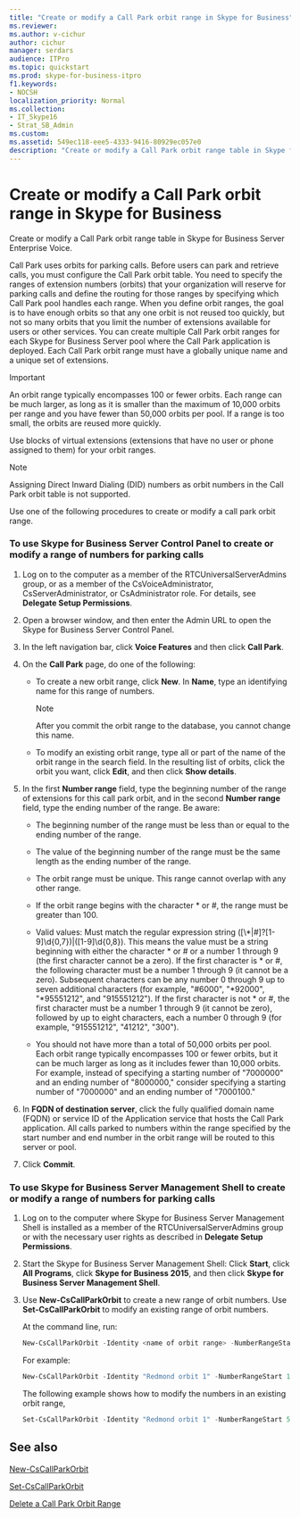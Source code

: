 ```yaml
---
title: "Create or modify a Call Park orbit range in Skype for Business"
ms.reviewer: 
ms.author: v-cichur
author: cichur
manager: serdars
audience: ITPro
ms.topic: quickstart
ms.prod: skype-for-business-itpro
f1.keywords:
- NOCSH
localization_priority: Normal
ms.collection:
- IT_Skype16
- Strat_SB_Admin
ms.custom:
ms.assetid: 549ec118-eee5-4333-9416-80929ec057e0
description: "Create or modify a Call Park orbit range table in Skype for Business Server Enterprise Voice."
---
```


# Create or modify a Call Park orbit range in Skype for Business

Create or modify a Call Park orbit range table in Skype for Business Server Enterprise Voice.

Call Park uses orbits for parking calls. Before users can park and retrieve calls, you must configure the Call Park orbit table. You need to specify the ranges of extension numbers (orbits) that your organization will reserve for parking calls and define the routing for those ranges by specifying which Call Park pool handles each range. When you define orbit ranges, the goal is to have enough orbits so that any one orbit is not reused too quickly, but not so many orbits that you limit the number of extensions available for users or other services. You can create multiple Call Park orbit ranges for each Skype for Business Server pool where the Call Park application is deployed. Each Call Park orbit range must have a globally unique name and a unique set of extensions.

> [!IMPORTANT]
> An orbit range typically encompasses 100 or fewer orbits. Each range can be much larger, as long as it is smaller than the maximum of 10,000 orbits per range and you have fewer than 50,000 orbits per pool. If a range is too small, the orbits are reused more quickly.

Use blocks of virtual extensions (extensions that have no user or phone assigned to them) for your orbit ranges.

> [!NOTE]
> Assigning Direct Inward Dialing (DID) numbers as orbit numbers in the Call Park orbit table is not supported.

Use one of the following procedures to create or modify a call park orbit range.

### To use Skype for Business Server Control Panel to create or modify a range of numbers for parking calls

1. Log on to the computer as a member of the RTCUniversalServerAdmins group, or as a member of the CsVoiceAdministrator, CsServerAdministrator, or CsAdministrator role. For details, see **Delegate Setup Permissions**.

2. Open a browser window, and then enter the Admin URL to open the Skype for Business Server Control Panel.

3. In the left navigation bar, click **Voice Features** and then click **Call Park**.

4. On the **Call Park** page, do one of the following:

   - To create a new orbit range, click **New**. In **Name**, type an identifying name for this range of numbers.

     > [!NOTE]
     > After you commit the orbit range to the database, you cannot change this name.

   - To modify an existing orbit range, type all or part of the name of the orbit range in the search field. In the resulting list of orbits, click the orbit you want, click **Edit**, and then click **Show details**.

5. In the first **Number range** field, type the beginning number of the range of extensions for this call park orbit, and in the second **Number range** field, type the ending number of the range. Be aware:

   - The beginning number of the range must be less than or equal to the ending number of the range.

   - The value of the beginning number of the range must be the same length as the ending number of the range.

   - The orbit range must be unique. This range cannot overlap with any other range.

   - If the orbit range begins with the character \* or #, the range must be greater than 100.

   - Valid values: Must match the regular expression string ([\\*|#]?[1-9]\d{0,7})|([1-9]\d{0,8}). This means the value must be a string beginning with either the character \* or # or a number 1 through 9 (the first character cannot be a zero). If the first character is \* or #, the following character must be a number 1 through 9 (it cannot be a zero). Subsequent characters can be any number 0 through 9 up to seven additional characters (for example, "#6000", "\*92000", "\*95551212", and "915551212"). If the first character is not \* or #, the first character must be a number 1 through 9 (it cannot be zero), followed by up to eight characters, each a number 0 through 9 (for example, "915551212", "41212", "300").

   - You should not have more than a total of 50,000 orbits per pool. Each orbit range typically encompasses 100 or fewer orbits, but it can be much larger as long as it includes fewer than 10,000 orbits. For example, instead of specifying a starting number of "7000000" and an ending number of "8000000," consider specifying a starting number of "7000000" and an ending number of "7000100."

6. In **FQDN of destination server**, click the fully qualified domain name (FQDN) or service ID of the Application service that hosts the Call Park application. All calls parked to numbers within the range specified by the start number and end number in the orbit range will be routed to this server or pool.

7. Click **Commit**.

### To use Skype for Business Server Management Shell to create or modify a range of numbers for parking calls

1. Log on to the computer where Skype for Business Server Management Shell is installed as a member of the RTCUniversalServerAdmins group or with the necessary user rights as described in **Delegate Setup Permissions**.

2. Start the Skype for Business Server Management Shell: Click **Start**, click **All Programs**, click **Skype for Business 2015**, and then click **Skype for Business Server Management Shell**.

3. Use **New-CsCallParkOrbit** to create a new range of orbit numbers. Use **Set-CsCallParkOrbit** to modify an existing range of orbit numbers.

    At the command line, run:

   ```powershell
   New-CsCallParkOrbit -Identity <name of orbit range> -NumberRangeStart <first number in orbit range> -NumberRangeEnd <last number in orbit range> -CallParkService <FQDN or service ID of the Application service that hosts the Call Park application>
   ```

    For example:

   ```powershell
   New-CsCallParkOrbit -Identity "Redmond orbit 1" -NumberRangeStart 100 -NumberRangeEnd 199 -CallParkService redmond-applicationserver-1
   ```

    The following example shows how to modify the numbers in an existing orbit range,

   ```powershell
   Set-CsCallParkOrbit -Identity "Redmond orbit 1" -NumberRangeStart 500 -NumberRangeEnd 699
   ```

## See also

[New-CsCallParkOrbit](https://docs.microsoft.com/powershell/module/skype/new-cscallparkorbit?view=skype-ps)

[Set-CsCallParkOrbit](https://docs.microsoft.com/powershell/module/skype/set-cscallparkorbit?view=skype-ps)

[Delete a Call Park Orbit Range](https://technet.microsoft.com/library/85e9f916-062d-450d-ac0a-aeaefc0f7cdc.aspx)
